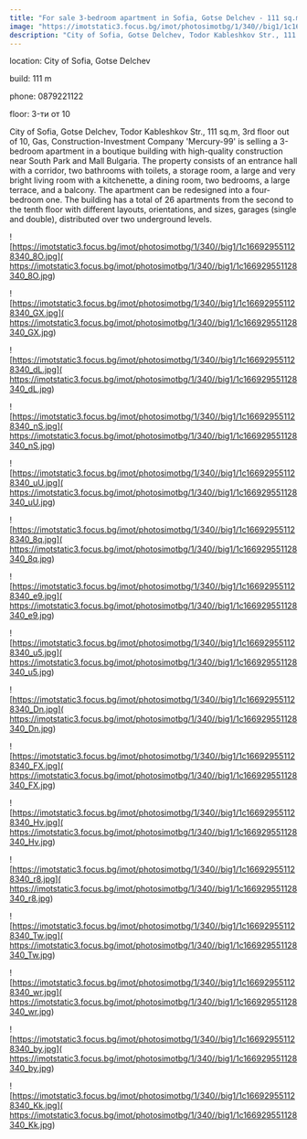 ```yaml
---
title: "For sale 3-bedroom apartment in Sofia, Gotse Delchev - 111 sq.m / 253400 EUR :: imot.bg Ad."
image: "https://imotstatic3.focus.bg/imot/photosimotbg/1/340//big1/1c166929551128340_3Z.jpg"
description: "City of Sofia, Gotse Delchev, Todor Kableshkov Str., 111 sq.m, 3rd floor out of 10, Gas, Construction-Investment Company 'Mercury-99' is selling a 3-bedroom apartment in a boutique building with high-quality construction near South Park and Mall Bulgaria. The property consists of an entrance hall with a corridor, two bathrooms with toilets, a storage room, a large and very bright living room with a kitchenette, a dining room, two bedrooms, a large terrace, and a balcony. The apartment can be redesigned into a four-bedroom one. The building has a total of 26 apartments from the second to the tenth floor with different layouts, orientations, and sizes, garages (single and double), distributed over two underground levels."
---
```


location: City of Sofia, Gotse Delchev

build: 111 m

phone: 0879221122

floor: 3-ти от 10

City of Sofia, Gotse Delchev, Todor Kableshkov Str., 111 sq.m, 3rd floor out of 10, Gas, Construction-Investment Company 'Mercury-99' is selling a 3-bedroom apartment in a boutique building with high-quality construction near South Park and Mall Bulgaria. The property consists of an entrance hall with a corridor, two bathrooms with toilets, a storage room, a large and very bright living room with a kitchenette, a dining room, two bedrooms, a large terrace, and a balcony. The apartment can be redesigned into a four-bedroom one. The building has a total of 26 apartments from the second to the tenth floor with different layouts, orientations, and sizes, garages (single and double), distributed over two underground levels.


![https://imotstatic3.focus.bg/imot/photosimotbg/1/340//big1/1c166929551128340_8O.jpg]( https://imotstatic3.focus.bg/imot/photosimotbg/1/340//big1/1c166929551128340_8O.jpg)


![https://imotstatic3.focus.bg/imot/photosimotbg/1/340//big1/1c166929551128340_GX.jpg]( https://imotstatic3.focus.bg/imot/photosimotbg/1/340//big1/1c166929551128340_GX.jpg)


![https://imotstatic3.focus.bg/imot/photosimotbg/1/340//big1/1c166929551128340_dL.jpg]( https://imotstatic3.focus.bg/imot/photosimotbg/1/340//big1/1c166929551128340_dL.jpg)


![https://imotstatic3.focus.bg/imot/photosimotbg/1/340//big1/1c166929551128340_nS.jpg]( https://imotstatic3.focus.bg/imot/photosimotbg/1/340//big1/1c166929551128340_nS.jpg)


![https://imotstatic3.focus.bg/imot/photosimotbg/1/340//big1/1c166929551128340_uU.jpg]( https://imotstatic3.focus.bg/imot/photosimotbg/1/340//big1/1c166929551128340_uU.jpg)


![https://imotstatic3.focus.bg/imot/photosimotbg/1/340//big1/1c166929551128340_8q.jpg]( https://imotstatic3.focus.bg/imot/photosimotbg/1/340//big1/1c166929551128340_8q.jpg)


![https://imotstatic3.focus.bg/imot/photosimotbg/1/340//big1/1c166929551128340_e9.jpg]( https://imotstatic3.focus.bg/imot/photosimotbg/1/340//big1/1c166929551128340_e9.jpg)


![https://imotstatic3.focus.bg/imot/photosimotbg/1/340//big1/1c166929551128340_u5.jpg]( https://imotstatic3.focus.bg/imot/photosimotbg/1/340//big1/1c166929551128340_u5.jpg)


![https://imotstatic3.focus.bg/imot/photosimotbg/1/340//big1/1c166929551128340_Dn.jpg]( https://imotstatic3.focus.bg/imot/photosimotbg/1/340//big1/1c166929551128340_Dn.jpg)


![https://imotstatic3.focus.bg/imot/photosimotbg/1/340//big1/1c166929551128340_FX.jpg]( https://imotstatic3.focus.bg/imot/photosimotbg/1/340//big1/1c166929551128340_FX.jpg)


![https://imotstatic3.focus.bg/imot/photosimotbg/1/340//big1/1c166929551128340_Hv.jpg]( https://imotstatic3.focus.bg/imot/photosimotbg/1/340//big1/1c166929551128340_Hv.jpg)


![https://imotstatic3.focus.bg/imot/photosimotbg/1/340//big1/1c166929551128340_r8.jpg]( https://imotstatic3.focus.bg/imot/photosimotbg/1/340//big1/1c166929551128340_r8.jpg)


![https://imotstatic3.focus.bg/imot/photosimotbg/1/340//big1/1c166929551128340_Tw.jpg]( https://imotstatic3.focus.bg/imot/photosimotbg/1/340//big1/1c166929551128340_Tw.jpg)


![https://imotstatic3.focus.bg/imot/photosimotbg/1/340//big1/1c166929551128340_wr.jpg]( https://imotstatic3.focus.bg/imot/photosimotbg/1/340//big1/1c166929551128340_wr.jpg)


![https://imotstatic3.focus.bg/imot/photosimotbg/1/340//big1/1c166929551128340_by.jpg]( https://imotstatic3.focus.bg/imot/photosimotbg/1/340//big1/1c166929551128340_by.jpg)


![https://imotstatic3.focus.bg/imot/photosimotbg/1/340//big1/1c166929551128340_Kk.jpg]( https://imotstatic3.focus.bg/imot/photosimotbg/1/340//big1/1c166929551128340_Kk.jpg)


